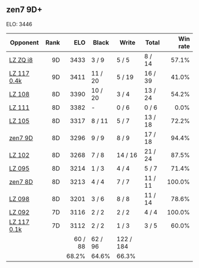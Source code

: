## zen7 9D+ ##

ELO: 3446

Opponent | Rank | ELO | Black | Write | Total | Win rate
---------|-----:|----:|-------|-------|-------|-------:
[LZ ZQ i8](LZ%20ZQ%20i8.md) | 9D | 3433 | 3 / 9 | 5 / 5 | 8 / 14 | 57.1%
[LZ 117 0.4k](LZ%20117%200.4k.md) | 9D | 3411 | 11 / 20 | 5 / 19 | 16 / 39 | 41.0%
[LZ 108](LZ%20108.md) | 8D | 3390 | 10 / 20 | 3 / 4 | 13 / 24 | 54.2%
[LZ 111](LZ%20111.md) | 8D | 3382 | - | 0 / 6 | 0 / 6 | 0.0%
[LZ 105](LZ%20105.md) | 8D | 3317 | 8 / 11 | 5 / 7 | 13 / 18 | 72.2%
[zen7 9D](zen7%209D.md) | 8D | 3296 | 9 / 9 | 8 / 9 | 17 / 18 | 94.4%
[LZ 102](LZ%20102.md) | 8D | 3268 | 7 / 8 | 14 / 16 | 21 / 24 | 87.5%
[LZ 095](LZ%20095.md) | 8D | 3214 | 1 / 3 | 4 / 4 | 5 / 7 | 71.4%
[zen7 8D](zen7%208D.md) | 8D | 3213 | 4 / 4 | 7 / 7 | 11 / 11 | 100.0%
[LZ 098](LZ%20098.md) | 8D | 3201 | 3 / 6 | 8 / 8 | 11 / 14 | 78.6%
[LZ 092](LZ%20092.md) | 7D | 3116 | 2 / 2 | 2 / 2 | 4 / 4 | 100.0%
[LZ 117 0.1k](LZ%20117%200.1k.md) | 7D | 3112 | 2 / 2 | 1 / 3 | 3 / 5 | 60.0%
 | | | 60 / 88 | 62 / 96 | 122 / 184 | 
 | | | 68.2% | 64.6% | 66.3% | 
